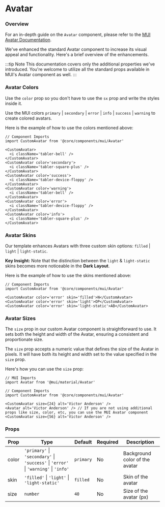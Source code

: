 # Avatar

### Overview

For an in-depth guide on the `Avatar` component, please refer to the [MUI Avatar Documentation](https://mui.com/material-ui/react-avatar/).

We've enhanced the standard Avatar component to increase its visual appeal and functionality. Here's a brief overview of the enhancements.

:::tip Note
This documentation covers only the additional properties we've introduced. You're welcome to utilize all the standard props available in MUI's Avatar component as well.
:::

### Avatar Colors

Use the `color` prop so you don't have to use the `sx` prop and write the styles inside it.

Use the MUI colors `primary` | `secondary` | `error` | `info` | `success` | `warning` to create colored avatars.

Here is the example of how to use the colors mentioned above:

```tsx
// Component Imports
import CustomAvatar from '@core/components/mui/Avatar'

<CustomAvatar>
  <i className='tabler-bell' />
</CustomAvatar>
<CustomAvatar color='secondary'>
  <i className='tabler-square-plus' />
</CustomAvatar>
<CustomAvatar color='success'>
  <i className='tabler-device-floppy' />
</CustomAvatar>
<CustomAvatar color='warning'>
  <i className='tabler-bell' />
</CustomAvatar>
<CustomAvatar color='error'>
  <i className='tabler-device-floppy' />
</CustomAvatar>
<CustomAvatar color='info'>
  <i className='tabler-square-plus' />
</CustomAvatar>
```

### Avatar Skins

Our template enhances Avatars with three custom skin options: `filled` | `light` | `light-static`.

**Key Insight:** Note that the distinction between the `light` & `light-static` skins becomes more noticeable in the **Dark Layout**.

Here is the example of how to use the skins mentioned above:

```tsx
// Component Imports
import CustomAvatar from '@core/components/mui/Avatar'

<CustomAvatar color='error' skin='filled'>N</CustomAvatar>
<CustomAvatar color='error' skin='light'>OP</CustomAvatar>
<CustomAvatar color='error' skin='light-static'>AB</CustomAvatar>
```

### Avatar Sizes

The `size` prop in our custom Avatar component is straightforward to use. It sets both the height and width of the Avatar, ensuring a consistent and proportionate size.

The `size` prop accepts a numeric value that defines the size of the Avatar in pixels. It will have both its height and width set to the value specified in the `size` prop.

Here's how you can use the `size` prop:

```tsx
// MUI Imports
import Avatar from '@mui/material/Avatar'

// Component Imports
import CustomAvatar from '@core/components/mui/Avatar'

<CustomAvatar size={24} alt='Victor Anderson' />
<Avatar alt='Victor Anderson' /> // If you are not using additional props like size, color, etc, you can use the MUI Avatar component
<CustomAvatar size={56} alt='Victor Anderson' />
```

### Props

| Prop  | Type                                                                                |  Default | Required | Description                     |
|-------|-------------------------------------------------------------------------------------|----------|----------|---------------------------------|
| color | `'primary'` \| `'secondary'` \| `'success'` \| `'error'` \| `'warning'` \| `'info'` | `primary`| No       | Background color of the avatar  |
| skin  | `'filled'` \| `'light'` \| `'light-static'`                                         | `filled` | No       | Skin of the avatar              |
| size  | `number`                                                                            |   `40`   | No       | Size of the avatar (px)         |
